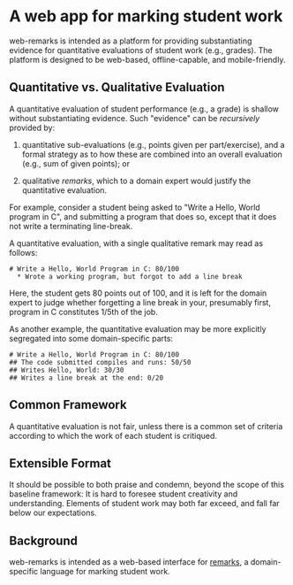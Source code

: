 # A web app for marking student work

web-remarks is intended as a platform for providing substantiating
evidence for quantitative evaluations of student work (e.g., grades).
The platform is designed to be web-based, offline-capable, and
mobile-friendly.

## Quantitative vs. Qualitative Evaluation

A quantitative evaluation of student performance (e.g., a grade) is
shallow without substantiating evidence. Such "evidence" can be
_recursively_ provided by:

1. quantitative sub-evaluations (e.g., points given per
part/exercise), and a formal strategy as to how these are combined
into an overall evaluation (e.g., sum of given points); or

2. qualitative _remarks_, which to a domain expert would justify the
quantitative evaluation.

For example, consider a student being asked to "Write a Hello, World
program in C", and submitting a program that does so, except that it
does not write a terminating line-break.

A quantitative evaluation, with a single qualitative remark may read
as follows:

```
# Write a Hello, World Program in C: 80/100
  * Wrote a working program, but forgot to add a line break
```

Here, the student gets 80 points out of 100, and it is left for the
domain expert to judge whether forgetting a line break in your,
presumably first, program in C constitutes 1/5th of the job.

As another example, the quantitative evaluation may be more explicitly
segregated into some domain-specific parts:

```
# Write a Hello, World Program in C: 80/100
## The code submitted compiles and runs: 50/50
## Writes Hello, World: 30/30
## Writes a line break at the end: 0/20
```

## Common Framework

A quantitative evaluation is not fair, unless there is a common set of
criteria according to which the work of each student is critiqued.

## Extensible Format

It should be possible to both praise and condemn, beyond the scope of
this baseline framework: It is hard to foresee student creativity and
understanding. Elements of student work may both far exceed, and fall
far below our expectations.

## Background

web-remarks is intended as a web-based interface for
[remarks](https://github.com/DIKU-EDU/remarks), a domain-specific
language for marking student work.
